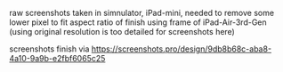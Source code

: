 raw screenshots taken in simnulator, iPad-mini, needed to remove some lower pixel
to fit aspect ratio of finish using frame of iPad-Air-3rd-Gen
(using original resolution is too detailed for screenshots here)

screenshots finish via https://screenshots.pro/design/9db8b68c-aba8-4a10-9a9b-e2fbf6065c25

